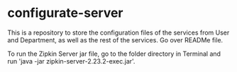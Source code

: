 # configurate-server
This is a repository to store the configuration files of the services from User and Department, as well as the rest of the services. Go over READMe file.

To run the Zipkin Server jar file, go to the folder directory in Terminal and run 'java -jar zipkin-server-2.23.2-exec.jar'.
